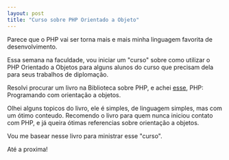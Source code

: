 ```yaml
---
layout: post
title: "Curso sobre PHP Orientado a Objeto"
---
```


Parece que o PHP vai ser torna mais e mais minha linguagem favorita de desenvolvimento.

Essa semana na faculdade, vou iniciar um "curso" sobre como utilizar o PHP Orientado a Objetos para alguns alunos do curso que precisam dela para seus trabalhos de diplomação.

Resolvi procurar um livro na Biblioteca  sobre PHP, e achei [esse](http://www.submarino.com.br/books_productdetails.asp?Query=ProductPage&amp;ProdTypeId=1&amp;ProdId=21199314&amp;ST=SR&amp;franq=215329), PHP: Programando com orientação a objetos.

Olhei alguns topicos do livro, ele é simples, de linguagem simples,  mas com um ótimo conteudo. Recomendo o livro para quem nunca iniciou contato com PHP, e já queira ótimas referencias sobre orientação a objetos.

Vou me basear nesse livro para ministrar esse "curso".

Até a proxima!
